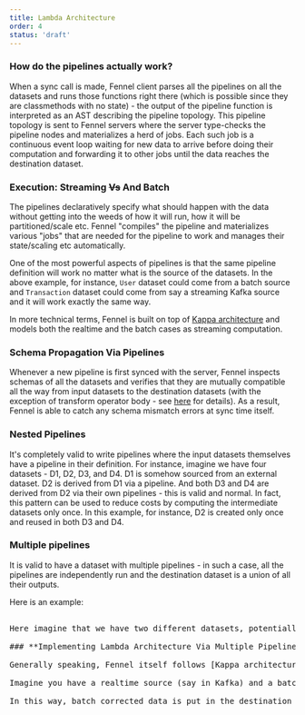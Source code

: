 ```yaml
---
title: Lambda Architecture
order: 4
status: 'draft'
---
```

### **How do the pipelines actually work?**

When a sync call is made, Fennel client parses all the pipelines on all the datasets and runs those functions right there (which is possible since they are classmethods with no state) - the output of the pipeline function is interpreted as an AST describing the pipeline topology. This pipeline topology is sent to Fennel servers where the server type-checks the pipeline nodes and materializes a herd of jobs. Each such job is a continuous event loop waiting for new data to arrive before doing their computation and forwarding it to other jobs until the data reaches the destination dataset.&#x20;

### Execution: Streaming ~~Vs~~ And Batch

The pipelines declaratively specify what should happen with the data without getting into the weeds of how it will run, how it will be partitioned/scale etc. Fennel "compiles" the pipeline and materializes various "jobs" that are needed for the pipeline to work and manages their state/scaling etc automatically.&#x20;

One of the most powerful aspects of pipelines is that the same pipeline definition will work no matter what is the source of the datasets. In the above example, for instance, `User` dataset could come from a batch source and `Transaction` dataset could come from say a streaming Kafka source and it will work exactly the same way.

In more technical terms, Fennel is built on top of [Kappa architecture](https://www.kai-waehner.de/blog/2021/09/23/real-time-kappa-architecture-mainstream-replacing-batch-lambda/) and models both the realtime and the batch cases as streaming computation.&#x20;

### Schema Propagation Via Pipelines

Whenever a new pipeline is first synced with the server, Fennel inspects schemas of all the datasets and verifies that they are mutually compatible all the way from input datasets to the destination datasets (with the exception of transform operator body - see [here](/api-reference/operators/transform) for details). As a result, Fennel is able to catch any schema mismatch errors at sync time itself.

### **Nested Pipelines**

It's completely valid to write pipelines where the input datasets themselves have a pipeline in their definition. For instance, imagine we have four datasets - D1, D2, D3, and D4. D1 is somehow sourced from an external dataset. D2 is derived from D1 via a pipeline. And both D3 and D4 are derived from D2 via their own pipelines - this is valid and normal. In fact, this pattern can be used to reduce costs by computing the intermediate datasets only once. In this example, for instance, D2 is created only once and reused in both D3 and D4.&#x20;

### **Multiple pipelines**

It is valid to have a dataset with multiple pipelines - in such a case, all the pipelines are independently run and the destination dataset is a union of all their outputs.&#x20;

Here is an example:

<pre snippet="datasets/pipelines#multiple_pipelines" />

Here imagine that we have two different datasets, potentially with their own separate external sources - corresponding to login activity on Android and iOS devices. And we want to create a dataset that "merges" rows from both, just tagged with the platform name. That can be done by having a dataset with two pipelines - in this example `android_logins` and `ios_logins`.&#x20;

### **Implementing Lambda Architecture Via Multiple Pipelines**

Generally speaking, Fennel itself follows [Kappa architecture](https://www.kai-waehner.de/blog/2021/09/23/real-time-kappa-architecture-mainstream-replacing-batch-lambda/) and expresses all computation via streaming. But it can be trivially used to implement [lambda architecture](https://www.databricks.com/glossary/lambda-architecture) for your use cases.&#x20;

Imagine you have a realtime source (say in Kafka) and a batch source (say in Snowflake) that is batch corrected every night. And you'd like to do some computation using Kafka in realtime but also correct the data later when Snowflake data is available. That can be trivially done by writing a dataset having two pipelines - one of them can build on top of Kafka and work realtime. The other one can build on Snowflake and process the same data later.&#x20;

In this way, batch corrected data is put in the destination dataset later, and hence ends up "overwriting" the earlier realtime data from Kafka pipeline, hence giving you the full power of lambda architecture.&#x20;
